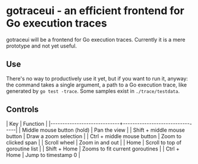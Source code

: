 # gotraceui - an efficient frontend for Go execution traces

gotraceui will be a frontend for Go execution traces. Currently it is a mere prototype and not yet useful.

## Use

There's no way to productively use it yet, but if you want to run it, anyway: the command takes a single argument, a
path to a Go execution trace, like generated by `go test -trace`. Some samples exist in `./trace/testdata`.

## Controls

| Key                         | Function                        |
|-----------------------------+---------------------------------|
| Middle mouse button (hold)  | Pan the view                    |
| Shift + middle mouse button | Draw a zoom selection           |
| Ctrl + middle mouse button  | Zoom to clicked span            |
| Scroll wheel                | Zoom in and out                 |
| Home                        | Scroll to top of goroutine list |
| Shift + Home                | Zooms to fit current goroutines |
| Ctrl + Home                 | Jump to timestamp 0             |

